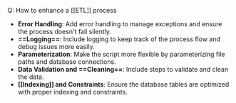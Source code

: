 Q: How to enhance a [[ETL]] process

- **Error Handling**: Add error handling to manage exceptions and ensure the process doesn't fail silently.
- **==Logging==**: Include logging to keep track of the process flow and debug issues more easily.
- **Parameterization**: Make the script more flexible by parameterizing file paths and database connections.
- **Data Validation and ==Cleaning==**: Include steps to validate and clean the data.
- **[[Indexing]] and Constraints**: Ensure the database tables are optimized with proper indexing and constraints.